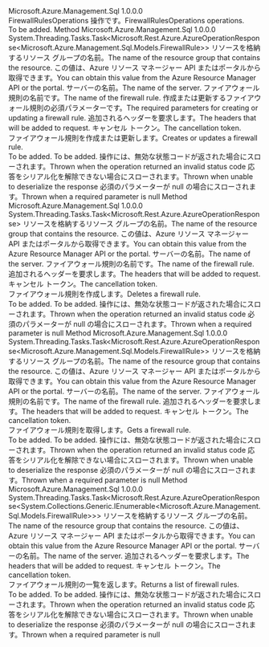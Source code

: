 <Type Name="IFirewallRulesOperations" FullName="Microsoft.Azure.Management.Sql.IFirewallRulesOperations">
  <TypeSignature Language="C#" Value="public interface IFirewallRulesOperations" />
  <TypeSignature Language="ILAsm" Value=".class public interface auto ansi abstract IFirewallRulesOperations" />
  <TypeSignature Language="DocId" Value="T:Microsoft.Azure.Management.Sql.IFirewallRulesOperations" />
  <TypeSignature Language="VB.NET" Value="Public Interface IFirewallRulesOperations" />
  <TypeSignature Language="F#" Value="type IFirewallRulesOperations = interface" />
  <AssemblyInfo>
    <AssemblyName>Microsoft.Azure.Management.Sql</AssemblyName>
    <AssemblyVersion>1.0.0.0</AssemblyVersion>
  </AssemblyInfo>
  <Interfaces />
  <Docs>
    <summary>
            <span data-ttu-id="ea57a-101">FirewallRulesOperations 操作です。</span><span class="sxs-lookup"><span data-stu-id="ea57a-101">FirewallRulesOperations operations.</span></span>
            </summary>
    <remarks>To be added.</remarks>
  </Docs>
  <Members>
    <Member MemberName="CreateOrUpdateWithHttpMessagesAsync">
      <MemberSignature Language="C#" Value="public System.Threading.Tasks.Task&lt;Microsoft.Rest.Azure.AzureOperationResponse&lt;Microsoft.Azure.Management.Sql.Models.FirewallRule&gt;&gt; CreateOrUpdateWithHttpMessagesAsync (string resourceGroupName, string serverName, string firewallRuleName, Microsoft.Azure.Management.Sql.Models.FirewallRule parameters, System.Collections.Generic.Dictionary&lt;string,System.Collections.Generic.List&lt;string&gt;&gt; customHeaders = null, System.Threading.CancellationToken cancellationToken = null);" />
      <MemberSignature Language="ILAsm" Value=".method public hidebysig newslot virtual instance class System.Threading.Tasks.Task`1&lt;class Microsoft.Rest.Azure.AzureOperationResponse`1&lt;class Microsoft.Azure.Management.Sql.Models.FirewallRule&gt;&gt; CreateOrUpdateWithHttpMessagesAsync(string resourceGroupName, string serverName, string firewallRuleName, class Microsoft.Azure.Management.Sql.Models.FirewallRule parameters, class System.Collections.Generic.Dictionary`2&lt;string, class System.Collections.Generic.List`1&lt;string&gt;&gt; customHeaders, valuetype System.Threading.CancellationToken cancellationToken) cil managed" />
      <MemberSignature Language="DocId" Value="M:Microsoft.Azure.Management.Sql.IFirewallRulesOperations.CreateOrUpdateWithHttpMessagesAsync(System.String,System.String,System.String,Microsoft.Azure.Management.Sql.Models.FirewallRule,System.Collections.Generic.Dictionary{System.String,System.Collections.Generic.List{System.String}},System.Threading.CancellationToken)" />
      <MemberSignature Language="F#" Value="abstract member CreateOrUpdateWithHttpMessagesAsync : string * string * string * Microsoft.Azure.Management.Sql.Models.FirewallRule * System.Collections.Generic.Dictionary&lt;string, System.Collections.Generic.List&lt;string&gt;&gt; * System.Threading.CancellationToken -&gt; System.Threading.Tasks.Task&lt;Microsoft.Rest.Azure.AzureOperationResponse&lt;Microsoft.Azure.Management.Sql.Models.FirewallRule&gt;&gt;" Usage="iFirewallRulesOperations.CreateOrUpdateWithHttpMessagesAsync (resourceGroupName, serverName, firewallRuleName, parameters, customHeaders, cancellationToken)" />
      <MemberType>Method</MemberType>
      <AssemblyInfo>
        <AssemblyName>Microsoft.Azure.Management.Sql</AssemblyName>
        <AssemblyVersion>1.0.0.0</AssemblyVersion>
      </AssemblyInfo>
      <ReturnValue>
        <ReturnType>System.Threading.Tasks.Task&lt;Microsoft.Rest.Azure.AzureOperationResponse&lt;Microsoft.Azure.Management.Sql.Models.FirewallRule&gt;&gt;</ReturnType>
      </ReturnValue>
      <Parameters>
        <Parameter Name="resourceGroupName" Type="System.String" />
        <Parameter Name="serverName" Type="System.String" />
        <Parameter Name="firewallRuleName" Type="System.String" />
        <Parameter Name="parameters" Type="Microsoft.Azure.Management.Sql.Models.FirewallRule" />
        <Parameter Name="customHeaders" Type="System.Collections.Generic.Dictionary&lt;System.String,System.Collections.Generic.List&lt;System.String&gt;&gt;" />
        <Parameter Name="cancellationToken" Type="System.Threading.CancellationToken" />
      </Parameters>
      <Docs>
        <param name="resourceGroupName">
            <span data-ttu-id="ea57a-102">リソースを格納するリソース グループの名前。</span><span class="sxs-lookup"><span data-stu-id="ea57a-102">The name of the resource group that contains the resource.</span></span> <span data-ttu-id="ea57a-103">この値は、Azure リソース マネージャー API またはポータルから取得できます。</span><span class="sxs-lookup"><span data-stu-id="ea57a-103">You can obtain this value from the Azure Resource Manager API or the portal.</span></span>
            </param>
        <param name="serverName">
            <span data-ttu-id="ea57a-104">サーバーの名前。</span><span class="sxs-lookup"><span data-stu-id="ea57a-104">The name of the server.</span></span>
            </param>
        <param name="firewallRuleName">
            <span data-ttu-id="ea57a-105">ファイアウォール規則の名前です。</span><span class="sxs-lookup"><span data-stu-id="ea57a-105">The name of the firewall rule.</span></span>
            </param>
        <param name="parameters">
            <span data-ttu-id="ea57a-106">作成または更新するファイアウォール規則の必須パラメーターです。</span><span class="sxs-lookup"><span data-stu-id="ea57a-106">The required parameters for creating or updating a firewall rule.</span></span>
            </param>
        <param name="customHeaders">
            <span data-ttu-id="ea57a-107">追加されるヘッダーを要求します。</span><span class="sxs-lookup"><span data-stu-id="ea57a-107">The headers that will be added to request.</span></span>
            </param>
        <param name="cancellationToken">
            <span data-ttu-id="ea57a-108">キャンセル トークン。</span><span class="sxs-lookup"><span data-stu-id="ea57a-108">The cancellation token.</span></span>
            </param>
        <summary>
            <span data-ttu-id="ea57a-109">ファイアウォール規則を作成または更新します。</span><span class="sxs-lookup"><span data-stu-id="ea57a-109">Creates or updates a firewall rule.</span></span>
            </summary>
        <returns>To be added.</returns>
        <remarks>To be added.</remarks>
        <exception cref="T:Microsoft.Rest.Azure.CloudException">
            <span data-ttu-id="ea57a-110">操作には、無効な状態コードが返された場合にスローされます。</span><span class="sxs-lookup"><span data-stu-id="ea57a-110">Thrown when the operation returned an invalid status code</span></span>
            </exception>
        <exception cref="T:Microsoft.Rest.SerializationException">
            <span data-ttu-id="ea57a-111">応答をシリアル化を解除できない場合にスローされます。</span><span class="sxs-lookup"><span data-stu-id="ea57a-111">Thrown when unable to deserialize the response</span></span>
            </exception>
        <exception cref="T:Microsoft.Rest.ValidationException">
            <span data-ttu-id="ea57a-112">必須のパラメーターが null の場合にスローされます。</span><span class="sxs-lookup"><span data-stu-id="ea57a-112">Thrown when a required parameter is null</span></span>
            </exception>
      </Docs>
    </Member>
    <Member MemberName="DeleteWithHttpMessagesAsync">
      <MemberSignature Language="C#" Value="public System.Threading.Tasks.Task&lt;Microsoft.Rest.Azure.AzureOperationResponse&gt; DeleteWithHttpMessagesAsync (string resourceGroupName, string serverName, string firewallRuleName, System.Collections.Generic.Dictionary&lt;string,System.Collections.Generic.List&lt;string&gt;&gt; customHeaders = null, System.Threading.CancellationToken cancellationToken = null);" />
      <MemberSignature Language="ILAsm" Value=".method public hidebysig newslot virtual instance class System.Threading.Tasks.Task`1&lt;class Microsoft.Rest.Azure.AzureOperationResponse&gt; DeleteWithHttpMessagesAsync(string resourceGroupName, string serverName, string firewallRuleName, class System.Collections.Generic.Dictionary`2&lt;string, class System.Collections.Generic.List`1&lt;string&gt;&gt; customHeaders, valuetype System.Threading.CancellationToken cancellationToken) cil managed" />
      <MemberSignature Language="DocId" Value="M:Microsoft.Azure.Management.Sql.IFirewallRulesOperations.DeleteWithHttpMessagesAsync(System.String,System.String,System.String,System.Collections.Generic.Dictionary{System.String,System.Collections.Generic.List{System.String}},System.Threading.CancellationToken)" />
      <MemberSignature Language="F#" Value="abstract member DeleteWithHttpMessagesAsync : string * string * string * System.Collections.Generic.Dictionary&lt;string, System.Collections.Generic.List&lt;string&gt;&gt; * System.Threading.CancellationToken -&gt; System.Threading.Tasks.Task&lt;Microsoft.Rest.Azure.AzureOperationResponse&gt;" Usage="iFirewallRulesOperations.DeleteWithHttpMessagesAsync (resourceGroupName, serverName, firewallRuleName, customHeaders, cancellationToken)" />
      <MemberType>Method</MemberType>
      <AssemblyInfo>
        <AssemblyName>Microsoft.Azure.Management.Sql</AssemblyName>
        <AssemblyVersion>1.0.0.0</AssemblyVersion>
      </AssemblyInfo>
      <ReturnValue>
        <ReturnType>System.Threading.Tasks.Task&lt;Microsoft.Rest.Azure.AzureOperationResponse&gt;</ReturnType>
      </ReturnValue>
      <Parameters>
        <Parameter Name="resourceGroupName" Type="System.String" />
        <Parameter Name="serverName" Type="System.String" />
        <Parameter Name="firewallRuleName" Type="System.String" />
        <Parameter Name="customHeaders" Type="System.Collections.Generic.Dictionary&lt;System.String,System.Collections.Generic.List&lt;System.String&gt;&gt;" />
        <Parameter Name="cancellationToken" Type="System.Threading.CancellationToken" />
      </Parameters>
      <Docs>
        <param name="resourceGroupName">
            <span data-ttu-id="ea57a-113">リソースを格納するリソース グループの名前。</span><span class="sxs-lookup"><span data-stu-id="ea57a-113">The name of the resource group that contains the resource.</span></span> <span data-ttu-id="ea57a-114">この値は、Azure リソース マネージャー API またはポータルから取得できます。</span><span class="sxs-lookup"><span data-stu-id="ea57a-114">You can obtain this value from the Azure Resource Manager API or the portal.</span></span>
            </param>
        <param name="serverName">
            <span data-ttu-id="ea57a-115">サーバーの名前。</span><span class="sxs-lookup"><span data-stu-id="ea57a-115">The name of the server.</span></span>
            </param>
        <param name="firewallRuleName">
            <span data-ttu-id="ea57a-116">ファイアウォール規則の名前です。</span><span class="sxs-lookup"><span data-stu-id="ea57a-116">The name of the firewall rule.</span></span>
            </param>
        <param name="customHeaders">
            <span data-ttu-id="ea57a-117">追加されるヘッダーを要求します。</span><span class="sxs-lookup"><span data-stu-id="ea57a-117">The headers that will be added to request.</span></span>
            </param>
        <param name="cancellationToken">
            <span data-ttu-id="ea57a-118">キャンセル トークン。</span><span class="sxs-lookup"><span data-stu-id="ea57a-118">The cancellation token.</span></span>
            </param>
        <summary>
            <span data-ttu-id="ea57a-119">ファイアウォール規則を作成します。</span><span class="sxs-lookup"><span data-stu-id="ea57a-119">Deletes a firewall rule.</span></span>
            </summary>
        <returns>To be added.</returns>
        <remarks>To be added.</remarks>
        <exception cref="T:Microsoft.Rest.Azure.CloudException">
            <span data-ttu-id="ea57a-120">操作には、無効な状態コードが返された場合にスローされます。</span><span class="sxs-lookup"><span data-stu-id="ea57a-120">Thrown when the operation returned an invalid status code</span></span>
            </exception>
        <exception cref="T:Microsoft.Rest.ValidationException">
            <span data-ttu-id="ea57a-121">必須のパラメーターが null の場合にスローされます。</span><span class="sxs-lookup"><span data-stu-id="ea57a-121">Thrown when a required parameter is null</span></span>
            </exception>
      </Docs>
    </Member>
    <Member MemberName="GetWithHttpMessagesAsync">
      <MemberSignature Language="C#" Value="public System.Threading.Tasks.Task&lt;Microsoft.Rest.Azure.AzureOperationResponse&lt;Microsoft.Azure.Management.Sql.Models.FirewallRule&gt;&gt; GetWithHttpMessagesAsync (string resourceGroupName, string serverName, string firewallRuleName, System.Collections.Generic.Dictionary&lt;string,System.Collections.Generic.List&lt;string&gt;&gt; customHeaders = null, System.Threading.CancellationToken cancellationToken = null);" />
      <MemberSignature Language="ILAsm" Value=".method public hidebysig newslot virtual instance class System.Threading.Tasks.Task`1&lt;class Microsoft.Rest.Azure.AzureOperationResponse`1&lt;class Microsoft.Azure.Management.Sql.Models.FirewallRule&gt;&gt; GetWithHttpMessagesAsync(string resourceGroupName, string serverName, string firewallRuleName, class System.Collections.Generic.Dictionary`2&lt;string, class System.Collections.Generic.List`1&lt;string&gt;&gt; customHeaders, valuetype System.Threading.CancellationToken cancellationToken) cil managed" />
      <MemberSignature Language="DocId" Value="M:Microsoft.Azure.Management.Sql.IFirewallRulesOperations.GetWithHttpMessagesAsync(System.String,System.String,System.String,System.Collections.Generic.Dictionary{System.String,System.Collections.Generic.List{System.String}},System.Threading.CancellationToken)" />
      <MemberSignature Language="F#" Value="abstract member GetWithHttpMessagesAsync : string * string * string * System.Collections.Generic.Dictionary&lt;string, System.Collections.Generic.List&lt;string&gt;&gt; * System.Threading.CancellationToken -&gt; System.Threading.Tasks.Task&lt;Microsoft.Rest.Azure.AzureOperationResponse&lt;Microsoft.Azure.Management.Sql.Models.FirewallRule&gt;&gt;" Usage="iFirewallRulesOperations.GetWithHttpMessagesAsync (resourceGroupName, serverName, firewallRuleName, customHeaders, cancellationToken)" />
      <MemberType>Method</MemberType>
      <AssemblyInfo>
        <AssemblyName>Microsoft.Azure.Management.Sql</AssemblyName>
        <AssemblyVersion>1.0.0.0</AssemblyVersion>
      </AssemblyInfo>
      <ReturnValue>
        <ReturnType>System.Threading.Tasks.Task&lt;Microsoft.Rest.Azure.AzureOperationResponse&lt;Microsoft.Azure.Management.Sql.Models.FirewallRule&gt;&gt;</ReturnType>
      </ReturnValue>
      <Parameters>
        <Parameter Name="resourceGroupName" Type="System.String" />
        <Parameter Name="serverName" Type="System.String" />
        <Parameter Name="firewallRuleName" Type="System.String" />
        <Parameter Name="customHeaders" Type="System.Collections.Generic.Dictionary&lt;System.String,System.Collections.Generic.List&lt;System.String&gt;&gt;" />
        <Parameter Name="cancellationToken" Type="System.Threading.CancellationToken" />
      </Parameters>
      <Docs>
        <param name="resourceGroupName">
            <span data-ttu-id="ea57a-122">リソースを格納するリソース グループの名前。</span><span class="sxs-lookup"><span data-stu-id="ea57a-122">The name of the resource group that contains the resource.</span></span> <span data-ttu-id="ea57a-123">この値は、Azure リソース マネージャー API またはポータルから取得できます。</span><span class="sxs-lookup"><span data-stu-id="ea57a-123">You can obtain this value from the Azure Resource Manager API or the portal.</span></span>
            </param>
        <param name="serverName">
            <span data-ttu-id="ea57a-124">サーバーの名前。</span><span class="sxs-lookup"><span data-stu-id="ea57a-124">The name of the server.</span></span>
            </param>
        <param name="firewallRuleName">
            <span data-ttu-id="ea57a-125">ファイアウォール規則の名前です。</span><span class="sxs-lookup"><span data-stu-id="ea57a-125">The name of the firewall rule.</span></span>
            </param>
        <param name="customHeaders">
            <span data-ttu-id="ea57a-126">追加されるヘッダーを要求します。</span><span class="sxs-lookup"><span data-stu-id="ea57a-126">The headers that will be added to request.</span></span>
            </param>
        <param name="cancellationToken">
            <span data-ttu-id="ea57a-127">キャンセル トークン。</span><span class="sxs-lookup"><span data-stu-id="ea57a-127">The cancellation token.</span></span>
            </param>
        <summary>
            <span data-ttu-id="ea57a-128">ファイアウォール規則を取得します。</span><span class="sxs-lookup"><span data-stu-id="ea57a-128">Gets a firewall rule.</span></span>
            </summary>
        <returns>To be added.</returns>
        <remarks>To be added.</remarks>
        <exception cref="T:Microsoft.Rest.Azure.CloudException">
            <span data-ttu-id="ea57a-129">操作には、無効な状態コードが返された場合にスローされます。</span><span class="sxs-lookup"><span data-stu-id="ea57a-129">Thrown when the operation returned an invalid status code</span></span>
            </exception>
        <exception cref="T:Microsoft.Rest.SerializationException">
            <span data-ttu-id="ea57a-130">応答をシリアル化を解除できない場合にスローされます。</span><span class="sxs-lookup"><span data-stu-id="ea57a-130">Thrown when unable to deserialize the response</span></span>
            </exception>
        <exception cref="T:Microsoft.Rest.ValidationException">
            <span data-ttu-id="ea57a-131">必須のパラメーターが null の場合にスローされます。</span><span class="sxs-lookup"><span data-stu-id="ea57a-131">Thrown when a required parameter is null</span></span>
            </exception>
      </Docs>
    </Member>
    <Member MemberName="ListByServerWithHttpMessagesAsync">
      <MemberSignature Language="C#" Value="public System.Threading.Tasks.Task&lt;Microsoft.Rest.Azure.AzureOperationResponse&lt;System.Collections.Generic.IEnumerable&lt;Microsoft.Azure.Management.Sql.Models.FirewallRule&gt;&gt;&gt; ListByServerWithHttpMessagesAsync (string resourceGroupName, string serverName, System.Collections.Generic.Dictionary&lt;string,System.Collections.Generic.List&lt;string&gt;&gt; customHeaders = null, System.Threading.CancellationToken cancellationToken = null);" />
      <MemberSignature Language="ILAsm" Value=".method public hidebysig newslot virtual instance class System.Threading.Tasks.Task`1&lt;class Microsoft.Rest.Azure.AzureOperationResponse`1&lt;class System.Collections.Generic.IEnumerable`1&lt;class Microsoft.Azure.Management.Sql.Models.FirewallRule&gt;&gt;&gt; ListByServerWithHttpMessagesAsync(string resourceGroupName, string serverName, class System.Collections.Generic.Dictionary`2&lt;string, class System.Collections.Generic.List`1&lt;string&gt;&gt; customHeaders, valuetype System.Threading.CancellationToken cancellationToken) cil managed" />
      <MemberSignature Language="DocId" Value="M:Microsoft.Azure.Management.Sql.IFirewallRulesOperations.ListByServerWithHttpMessagesAsync(System.String,System.String,System.Collections.Generic.Dictionary{System.String,System.Collections.Generic.List{System.String}},System.Threading.CancellationToken)" />
      <MemberSignature Language="F#" Value="abstract member ListByServerWithHttpMessagesAsync : string * string * System.Collections.Generic.Dictionary&lt;string, System.Collections.Generic.List&lt;string&gt;&gt; * System.Threading.CancellationToken -&gt; System.Threading.Tasks.Task&lt;Microsoft.Rest.Azure.AzureOperationResponse&lt;seq&lt;Microsoft.Azure.Management.Sql.Models.FirewallRule&gt;&gt;&gt;" Usage="iFirewallRulesOperations.ListByServerWithHttpMessagesAsync (resourceGroupName, serverName, customHeaders, cancellationToken)" />
      <MemberType>Method</MemberType>
      <AssemblyInfo>
        <AssemblyName>Microsoft.Azure.Management.Sql</AssemblyName>
        <AssemblyVersion>1.0.0.0</AssemblyVersion>
      </AssemblyInfo>
      <ReturnValue>
        <ReturnType>System.Threading.Tasks.Task&lt;Microsoft.Rest.Azure.AzureOperationResponse&lt;System.Collections.Generic.IEnumerable&lt;Microsoft.Azure.Management.Sql.Models.FirewallRule&gt;&gt;&gt;</ReturnType>
      </ReturnValue>
      <Parameters>
        <Parameter Name="resourceGroupName" Type="System.String" />
        <Parameter Name="serverName" Type="System.String" />
        <Parameter Name="customHeaders" Type="System.Collections.Generic.Dictionary&lt;System.String,System.Collections.Generic.List&lt;System.String&gt;&gt;" />
        <Parameter Name="cancellationToken" Type="System.Threading.CancellationToken" />
      </Parameters>
      <Docs>
        <param name="resourceGroupName">
            <span data-ttu-id="ea57a-132">リソースを格納するリソース グループの名前。</span><span class="sxs-lookup"><span data-stu-id="ea57a-132">The name of the resource group that contains the resource.</span></span> <span data-ttu-id="ea57a-133">この値は、Azure リソース マネージャー API またはポータルから取得できます。</span><span class="sxs-lookup"><span data-stu-id="ea57a-133">You can obtain this value from the Azure Resource Manager API or the portal.</span></span>
            </param>
        <param name="serverName">
            <span data-ttu-id="ea57a-134">サーバーの名前。</span><span class="sxs-lookup"><span data-stu-id="ea57a-134">The name of the server.</span></span>
            </param>
        <param name="customHeaders">
            <span data-ttu-id="ea57a-135">追加されるヘッダーを要求します。</span><span class="sxs-lookup"><span data-stu-id="ea57a-135">The headers that will be added to request.</span></span>
            </param>
        <param name="cancellationToken">
            <span data-ttu-id="ea57a-136">キャンセル トークン。</span><span class="sxs-lookup"><span data-stu-id="ea57a-136">The cancellation token.</span></span>
            </param>
        <summary>
            <span data-ttu-id="ea57a-137">ファイアウォール規則の一覧を返します。</span><span class="sxs-lookup"><span data-stu-id="ea57a-137">Returns a list of firewall rules.</span></span>
            </summary>
        <returns>To be added.</returns>
        <remarks>To be added.</remarks>
        <exception cref="T:Microsoft.Rest.Azure.CloudException">
            <span data-ttu-id="ea57a-138">操作には、無効な状態コードが返された場合にスローされます。</span><span class="sxs-lookup"><span data-stu-id="ea57a-138">Thrown when the operation returned an invalid status code</span></span>
            </exception>
        <exception cref="T:Microsoft.Rest.SerializationException">
            <span data-ttu-id="ea57a-139">応答をシリアル化を解除できない場合にスローされます。</span><span class="sxs-lookup"><span data-stu-id="ea57a-139">Thrown when unable to deserialize the response</span></span>
            </exception>
        <exception cref="T:Microsoft.Rest.ValidationException">
            <span data-ttu-id="ea57a-140">必須のパラメーターが null の場合にスローされます。</span><span class="sxs-lookup"><span data-stu-id="ea57a-140">Thrown when a required parameter is null</span></span>
            </exception>
      </Docs>
    </Member>
  </Members>
</Type>